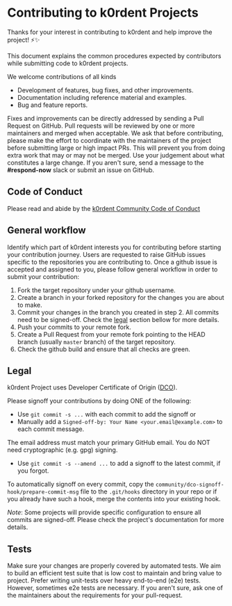 # Contributing to k0rdent Projects

Thanks for your interest in contributing to k0rdent and help improve the project! ⚡️✨

This document explains the common procedures expected by contributors while submitting code to k0rdent projects.

We welcome contributions of all kinds

- Development of features, bug fixes, and other improvements.
- Documentation including reference material and examples.
- Bug and feature reports.

  

Fixes and improvements can be directly addressed by sending a Pull Request on GitHub. Pull requests will be reviewed by one or more maintainers and merged when acceptable.
We ask that before contributing, please make the effort to coordinate with the maintainers of the project before submitting large or high impact PRs. This will prevent you from doing extra work that may or may not be merged.
Use your judgement about what constitutes a large change. If you aren't sure, send a message to the **#respond-now** slack or submit an issue on GitHub.



## Code of Conduct

Please read and abide by the [k0rdent Community Code of Conduct](https://github.com/k0rdent/community/blob/main/CODE_OF_CONDUCT.md)

## General workflow

Identify which part of k0rdent interests you for contributing before starting your contribution journey. Users are requested to raise GitHub issues specific to the repositories you are contributing to.
Once a github issue is accepted and assigned to you, please follow general workflow in order to submit your contribution:
1. Fork the target repository under your github username.
2. Create a branch in your forked repository for the changes you are about to make.
3. Commit your changes in the branch you created in step 2. All commits need to be signed-off. Check the [legal](#legal) section bellow for more details.
4. Push your commits to your remote fork.
5. Create a Pull Request from your remote fork pointing to the HEAD branch (usually `master` branch) of the target repository.
6. Check the github build and ensure that all checks are green.

## Legal

k0rdent Project uses Developer Certificate of Origin ([DCO](https://github.com/apps/dco/)).

Please signoff your contributions by doing ONE of the following:
* Use `git commit -s ...` with each commit to add the signoff or
* Manually add a `Signed-off-by: Your Name <your.email@example.com>` to each commit message.

The email address must match your primary GitHub email. You do NOT need cryptographic (e.g. gpg) signing.
* Use `git commit -s --amend ...` to add a signoff to the latest commit, if you forgot.

To automatically signoff on every commit, copy the `community/dco-signoff-hook/prepare-commit-msg` file to the `.git/hooks` directory in your repo or if you already have such a hook, merge the contents into your existing hook.

*Note*: Some projects will provide specific configuration to ensure all commits are signed-off. Please check the project's documentation for more details.

## Tests

Make sure your changes are properly covered by automated tests. We aim to build an efficient test suite that is low cost to maintain and bring value to project. Prefer writing unit-tests over heavy end-to-end (e2e) tests. However, sometimes e2e tests are necessary. If you aren't sure, ask one of the maintainers about the requirements for your pull-request.
